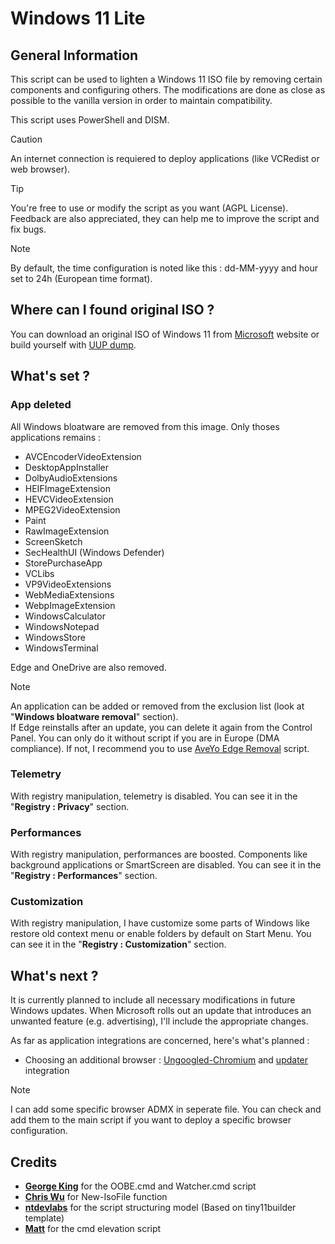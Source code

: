 # Windows 11 Lite
## General Information
This script can be used to lighten a Windows 11 ISO file by removing certain components and configuring others. The modifications are done as close as possible to the vanilla version in order to maintain compatibility.

This script uses PowerShell and DISM.

> [!CAUTION]
> An internet connection is requiered to deploy applications (like VCRedist or web browser).

> [!TIP]
> You're free to use or modify the script as you want (AGPL License). Feedback are also appreciated, they can help me to improve the script and fix bugs.

> [!NOTE]
> By default, the time configuration is noted like this : dd-MM-yyyy and hour set to 24h (European time format).

## Where can I found original ISO ?

You can download an original ISO of Windows 11 from [Microsoft](https://www.microsoft.com/software-download/windows11) website or build yourself with [UUP dump](https://uupdump.net/fetchupd.php?arch=amd64&ring=retail).

## What's set ?

### App deleted

All Windows bloatware are removed from this image. Only thoses applications remains :

- AVCEncoderVideoExtension
- DesktopAppInstaller
- DolbyAudioExtensions
- HEIFImageExtension
- HEVCVideoExtension
- MPEG2VideoExtension
- Paint
- RawImageExtension
- ScreenSketch
- SecHealthUI (Windows Defender)
- StorePurchaseApp
- VCLibs
- VP9VideoExtensions
- WebMediaExtensions
- WebpImageExtension
- WindowsCalculator
- WindowsNotepad
- WindowsStore
- WindowsTerminal

Edge and OneDrive are also removed.

> [!NOTE]
> An application can be added or removed from the exclusion list (look at "**Windows bloatware removal**" section).
<br />If Edge reinstalls after an update, you can delete it again from the Control Panel. You can only do it without script if you are in Europe (DMA compliance). If not, I recommend you to use [AveYo Edge Removal](https://github.com/AveYo/fox/blob/main/Edge_Removal.bat) script.


### Telemetry

With registry manipulation, telemetry is disabled. You can see it in the "**Registry : Privacy**" section.

### Performances

With registry manipulation, performances are boosted. Components like background applications or SmartScreen are disabled. You can see it in the "**Registry : Performances**" section.

### Customization

With registry manipulation, I have customize some parts of Windows like restore old context menu or enable folders by default on Start Menu. You can see it in the "**Registry : Customization**" section.

## What's next ?

It is currently planned to include all necessary modifications in future Windows updates. When Microsoft rolls out an update that introduces an unwanted feature (e.g. advertising), I'll include the appropriate changes.

As far as application integrations are concerned, here's what's planned :

- Choosing an additional browser : [Ungoogled-Chromium](https://github.com/macchrome/winchrome/) and [updater](https://github.com/mkorthof/chrupd) integration

> [!NOTE]
> I can add some specific browser ADMX in seperate file. You can check and add them to the main script if you want to deploy a specific browser configuration.

## Credits

- **[George King](https://www.ntlite.com/community/index.php?members/george-king.5/)** for the OOBE.cmd and Watcher.cmd script
- **[Chris Wu](https://github.com/TheDotSource/New-ISOFile)** for New-IsoFile function
- **[ntdevlabs](https://github.com/ntdevlabs/tiny11builder)** for the script structuring model (Based on tiny11builder template)
- **[Matt](https://stackoverflow.com/users/1016343/matt)** for the cmd elevation script
